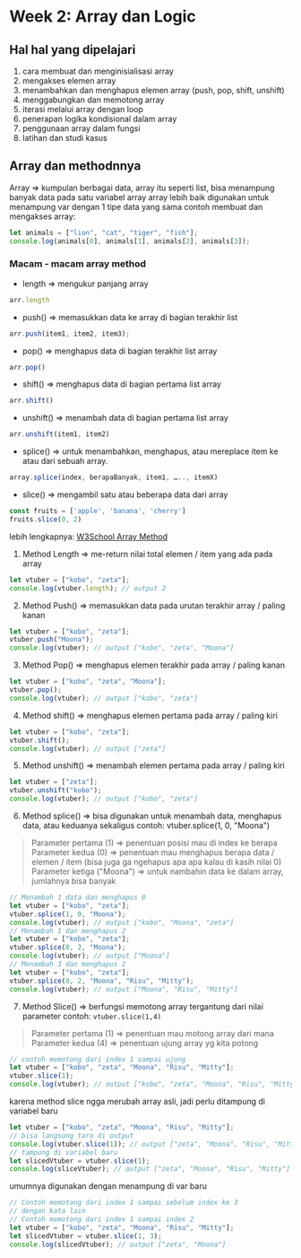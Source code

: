 # Week 2: Array dan Logic

## Hal hal yang dipelajari
1. cara membuat dan menginisialisasi array
2. mengakses elemen array
3. menambahkan dan menghapus elemen array (push, pop, shift, unshift)
4. menggabungkan dan memotong array
5. iterasi melalui array dengan loop
6. penerapan logika kondisional dalam array
7. penggunaan array dalam fungsi
8. latihan dan studi kasus

## Array dan methodnnya
Array => kumpulan berbagai data, array itu seperti list, bisa menampung banyak data pada satu variabel array
array lebih baik digunakan untuk menampung var dengan 1 tipe data yang sama
contoh membuat dan mengakses array:
``` js
let animals = ["lion", "cat", "tiger", "fish"];
console.log(animals[0], animals[1], animals[2], animals[3]);
```
### Macam - macam array method
- length => mengukur panjang array
``` js
arr.length
```
- push() => memasukkan data ke array di bagian terakhir list
``` js
arr.push(item1, item2, item3);
```
- pop() => menghapus data di bagian terakhir list array
``` js
arr.pop()
```
- shift() => menghapus data di bagian pertama list array
``` js
arr.shift()
```
- unshift() => menambah data di bagian pertama list array
``` js
arr.unshift(item1, item2)
```
- splice() => untuk menambahkan, menghapus, atau mereplace item ke atau dari sebuah array.
``` js
array.splice(index, berapaBanyak, item1, ….., itemX)
```
- slice() => mengambil satu atau beberapa data dari array
``` js
const fruits = ['apple', 'banana', 'cherry']
fruits.slice(0, 2)
```
lebih lengkapnya: [W3School Array Method](https://www.w3schools.com/js/js_array_methods.asp)

1) Method Length
=> me-return nilai total elemen / item yang ada pada array
``` js
let vtuber = ["kobo", "zeta"];
console.log(vtuber.length); // output 2
```
2) Method Push()
=> memasukkan data pada urutan terakhir array / paling kanan
```js
let vtuber = ["kobo", "zeta"];
vtuber.push("Moona");
console.log(vtuber); // output ["kobo", "zeta", "Moona"]
```
3) Method Pop()
=> menghapus elemen terakhir pada array / paling kanan
```js
let vtuber = ["kobo", "zeta", "Moona"];
vtuber.pop();
console.log(vtuber); // output ["kobo", "zeta"]
```
4) Method shift()
=> menghapus elemen pertama pada array / paling kiri
```js
let vtuber = ["kobo", "zeta"];
vtuber.shift();
console.log(vtuber); // output ["zeta"]
```

5) Method unshift()
=> menambah elemen pertama pada array / paling kiri
``` js
let vtuber = ["zeta"];
vtuber.unshift("kobo");
console.log(vtuber); // output ["kobo", "zeta"]
```

6) Method splice()
=> bisa digunakan untuk menambah data, menghapus data, atau keduanya sekaligus
contoh:
vtuber.splice(1, 0, "Moona")
> Parameter pertama (1) => penentuan posisi mau di index ke berapa
> Parameter kedua (0) => penentuan mau menghapus berapa data / elemen / item (bisa juga ga ngehapus apa apa kalau di kasih nilai 0)
> Parameter ketiga ("Moona") => untuk nambahin data ke dalam array, jumlahnya bisa banyak

```js
// Menambah 1 data dan menghapus 0
let vtuber = ["kobo", "zeta"];
vtuber.splice(1, 0, "Moona");
console.log(vtuber); // output ["kobo", "Moona", "zeta"]
// Menambah 1 dan menghapus 2
let vtuber = ["kobo", "zeta"];
vtuber.splice(0, 2, "Moona");
console.log(vtuber); // output ["Moona"]
// Menambah 3 dan menghapus 2
let vtuber = ["kobo", "zeta"];
vtuber.splice(0, 2, "Moona", "Risu", "Mitty");
console.log(vtuber); // output ["Moona", "Risu", "Mitty"]
```

7) Method Slice()
=> berfungsi memotong array tergantung dari nilai parameter
contoh: 
`vtuber.slice(1,4)`
> Parameter pertama (1) => penentuan mau motong array dari mana
> Parameter kedua (4) => penentuan ujung array yg kita potong

``` js
// contoh memotong dari index 1 sampai ujung
let vtuber = ["kobo", "zeta", "Moona", "Risu", "Mitty"];
vtuber.slice(1);
console.log(vtuber); // output ["kobo", "zeta", "Moona", "Risu", "Mitty"]
```
karena method slice ngga merubah array asli, jadi perlu ditampung di variabel baru

``` js
let vtuber = ["kobo", "zeta", "Moona", "Risu", "Mitty"];
// bisa langsung taro di output
console.log(vtuber.slice(1)); // output ["zeta", "Moona", "Risu", "Mitty"]
// tampung di variabel baru
let slicedVtuber = vtuber.slice(1);
console.log(sliceVtuber); // output ["zeta", "Moona", "Risu", "Mitty"]
```
umumnya digunakan dengan menampung di var baru

``` js
// Contoh memotong dari index 1 sampai sebelum index ke 3
// dengan kata lain
// Contoh memotong dari index 1 sampai index 2
let vtuber = ["kobo", "zeta", "Moona", "Risu", "Mitty"];
let slicedVtuber = vtuber.slice(1, 3);
console.log(slicedVtuber); // output ["zeta", "Moona"]
```
